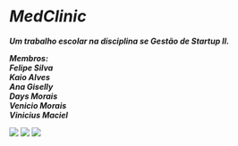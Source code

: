 <i><b><h1> MedClinic </h1>
Um trabalho escolar na disciplina se Gestão de Startup II.

Membros:<br>
Felipe Silva <br>
Kaio Alves <br>
Ana Giselly <br>
Days Morais <br>
Venicio Morais <br>
Vinicius Maciel <br> </i></b>

<div class="p2">
  <img src="https://img.shields.io/badge/HTML5-E34F26?style=for-the-badge&logo=html5&logoColor=white">
  <img src="https://img.shields.io/badge/CSS3-1572B6?style=for-the-badge&logo=css3&logoColor=white">

<img src="https://img.shields.io/badge/JavaScript-F7DF1E?style=for-the-badge&logo=javascript&logoColor=black">
</div>
